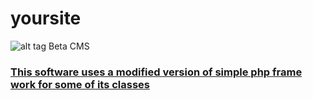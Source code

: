 yoursite
========
![alt tag](http://noideersoftware.co.uk/images/logo3.png)
Beta CMS 
<h3><u>This software uses a modified version of simple php frame work for some of its classes </u></h3>
